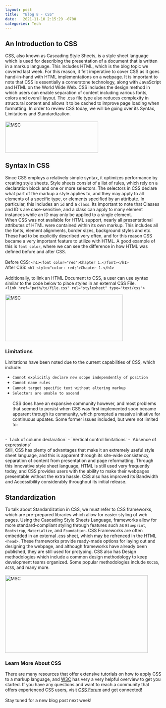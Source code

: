 ```yaml
---
layout: post
title:  "Blog 8 - CSS"
date:   2021-11-10 2:15:29 -0700
categories: Tech
---
```

## An Introduction to CSS
CSS, also known as Cascading Style Sheets, is a style sheet language which is used for describing the presentation of a document that is written in a markup language. This includes HTML, which is the blog topic we covered last week. For this reason, it felt imperative to cover CSS as it goes hand-in-hand with HTML implementations on a webpage. It is important to note that CSS is essentially a cornerstone technology, along with JavaScript and HTML on the World Wide Web. CSS includes the design method in which users can enable separation of content including various fonts, colors and overall layout. The .css file type also reduces complexity in structural content and allows it to be cached to improve page loading when formatting. In order to review CSS today, we will be going over its Syntax, Limitations and Standardization.
<br/><br/>
<img src="https://blog.logrocket.com/wp-content/uploads/2020/06/CSS-3.png" alt="MSC" width="300" height="100">
<br/>

## Syntax In CSS
Since CSS employs a relatively simple syntax, it optimizes performance by creating style sheets. Style sheets consist of a list of rules, which rely on a declaration block and one or more selectors. The selectors in CSS declare what part of the markup a style applies to, and they may apply to all elements of a specific type, or elements specified by an attribute. In particular, this includes an `id` and a `class`. Its important to note that Classes and ID's are case-sensitive, and a class can apply to many element instances while an ID may only be applied to a single element.
<br/>
When CSS was not available for HTML support, nearly all presentational attributes of HTML were contained within its own markup. This includes all the fonts, element alignments, border sizes, background styles and etc. These had to be explicitly described very often, and for this reason CSS became a very important feature to utilize with HTML. A good example of this is `font color`, where we can see the difference in how HTML was defined before and after CSS.
<br/><br/>
Before CSS: `<h1><font color="red">Chapter 1.</font></h1>`
<br/>
After CSS:  `<h1 style="color: red;">Chapter 1.</h1>`
<br/><br/>
Additionally, to link an HTML Document to CSS, a user can use syntax similar to the code below to place styles in an external CSS File. 
<br/>
`<link href="path/to/file.css" rel="stylesheet" type="text/css">`

<img src="https://www.w3schools.com/css/img_selector.gif" alt="MSC" width="380" height="150">
<br/>

### Limitations
Limitations have been noted due to the current capabilities of CSS, which include:
<br/>
- `Cannot explicitly declare new scope independently of position`
- `Cannot name rules`
- `Cannot target specific text without altering markup`
- `Selectors are unable to ascend`
<br/><br/>
CSS does have an expansive community however, and most problems that seemed to persist when CSS was first implemented soon became apparent through its community, which prompted a massive initiative for continuous updates. Some former issues included, but were not limited to:
<br/>
- `Lack of column declaration`
- `Vertical control limitations`
- `Absence of expressions`
<br/>
Still, CSS has plenty of advantages that make it an extremely useful style sheet language, and this is apparent through its site-wide consistency, separation of content from presentation and page reformatting. Through this innovative style sheet language, HTML is still used very frequently today, and CSS provides users with the ability to make their webpages presentable without the extra hassle. CSS also has improved its Bandwidth and Accessibility considerably throughout its initial release.

## Standardization
To talk about Standardization in CSS, we must refer to CSS frameworks, which are pre-prepared libraries which allow for easier styling of web pages. Using the Cascading Style Sheets Language, frameworks allow for more standard-compliant styling through features such as `Blueprint`, `Bootstrap`, `Materialize`, and `Foundation`. CSS Frameworks are often embedded in an external .css sheet, which may be refrenced in the HTML `<head>`. These frameworks provide ready-made options for laying out and designing the webpage, and although frameworks have already been published, they are still used for protyping. CSS also has Design methodologies which include a common design methodology to keep development teams organized. Some popular methodologies include `OOCSS`, `ACSS`, and many more. 
<br/><br/>
<img src="https://www.tekkiwebsolutions.com/wp-content/uploads/Top-CSS-Frameworks.jpg" alt="MSC" width="460" height="250">

### Learn More About CSS
There are many resources that offer extensive tutorials on how to apply CSS to a markup language, and [W3C][w3-io] has very a very helpful overview to get you started. If you have any questions and want to reach a community that offers experienced CSS users, visit [CSS Forum][forum-io] and get connected!
<br/><br/>
Stay tuned for a new blog post next week!

[w3-io]: https://www.w3.org/Style/CSS/Overview.en.html
[forum-io]: http://www.cssforum.com.pk/ 

